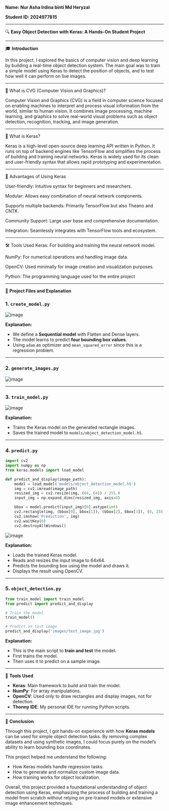 **Name: Nur Asha Irdina binti Md Heryzal**

**Student ID: 2024977815**

---

🔍 **Easy Object Detection with Keras: A Hands-On Student Project**

---

🎓 **Introduction**

In this project, I explored the basics of computer vision and deep learning by building a real-time object detection system. The main goal was to train a simple model using Keras to detect the position of objects, and to test how well it can perform on live images.


---

🧠 What is CVG (Computer Vision and Graphics)?

Computer Vision and Graphics (CVG) is a field in computer science focused on enabling machines to interpret and process visual information from the world, similar to human vision. It combines image processing, machine learning, and graphics to solve real-world visual problems such as object detection, recognition, tracking, and image generation.

---

🧠 What is Keras?

Keras is a high-level open-source deep learning API written in Python. It runs on top of backend engines like TensorFlow and simplifies the process of building and training neural networks. Keras is widely used for its clean and user-friendly syntax that allows rapid prototyping and experimentation.

---



🔗 Advantages of Using Keras

User-friendly: Intuitive syntax for beginners and researchers.

Modular: Allows easy combination of neural network components.

Supports multiple backends: Primarily TensorFlow but also Theano and CNTK.

Community Support: Large user base and comprehensive documentation.

Integration: Seamlessly integrates with TensorFlow tools and ecosystem.

--- 

🛠️ Tools Used
Keras: For building and training the neural network model.

NumPy: For numerical operations and handling image data.

OpenCV: Used minimally for image creation and visualization purposes.

Python: The programming language used for the entire project

---

📁 **Project Files and Explanation**

### 1. `create_model.py`

![image](https://github.com/user-attachments/assets/5a67038e-d712-4450-ba54-ca059c783453)

**Explanation:**
- We define a **Sequential model** with Flatten and Dense layers.
- The model learns to predict **four bounding box values**.
- Using `adam` as optimizer and `mean_squared_error` since this is a regression problem.

---

### 2. `generate_images.py`

![image](https://github.com/user-attachments/assets/0eb7942b-6661-4fa6-9232-ffc46bcad0ad)


---

### 3. `train_model.py`

![image](https://github.com/user-attachments/assets/d0f58b8d-366e-4a3f-83aa-2a806c022565)

**Explanation:**
- Trains the Keras model on the generated rectangle images.
- Saves the trained model to `models/object_detection_model.h5`.

---

### 4. `predict.py`
```python
import cv2
import numpy as np
from keras.models import load_model

def predict_and_display(image_path):
    model = load_model('models/object_detection_model.h5')
    img = cv2.imread(image_path)
    resized_img = cv2.resize(img, (64, 64)) / 255.0
    input_img = np.expand_dims(resized_img, axis=0)

    bbox = model.predict(input_img)[0].astype(int)
    cv2.rectangle(img, (bbox[0], bbox[1]), (bbox[2], bbox[3]), (0, 255, 0), 2)
    cv2.imshow('Prediction', img)
    cv2.waitKey(0)
    cv2.destroyAllWindows()
```
![image](https://github.com/user-attachments/assets/783ef5c2-0ec7-45c4-b139-c1950ac4571d)

**Explanation:**
- Loads the trained Keras model.
- Reads and resizes the input image to 64x64.
- Predicts the bounding box using the model and draws it.
- Displays the result using OpenCV.

---

### 5. `object_detection.py`
```python
from train_model import train_model
from predict import predict_and_display

# Train the model
train_model()

# Predict on test image
predict_and_display('images/test_image.jpg')
```
**Explanation:**
- This is the main script to **train and test** the model.
- First trains the model.
- Then uses it to predict on a sample image.

---

🔧 **Tools Used**

- **Keras**: Main framework to build and train the model.
- **NumPy**: For array manipulations.
- **OpenCV**: Used only to draw rectangles and display images, not for detection.
- **Thonny IDE**: My personal IDE for running Python scripts.

---

🔹 **Conclusion**

Through this project, I got hands-on experience with how **Keras models** can be used for simple object detection tasks. By removing complex datasets and using synthetic images, I could focus purely on the model’s ability to learn bounding box coordinates.

This project helped me understand the following:
- How Keras models handle regression tasks.
- How to generate and normalize custom image data.
- How training works for object localization.

Overall, this project provided a foundational understanding of object detection using Keras, emphasizing the process of building and training a model from scratch without relying on pre-trained models or extensive image enhancement techniques.​



